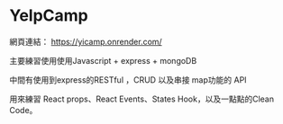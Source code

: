 # YelpCamp

網頁連結： https://yicamp.onrender.com/

主要練習使用使用Javascript + express + mongoDB

中間有使用到express的RESTful ，CRUD 以及串接 map功能的 API

用來練習 React props、React Events、States Hook，以及一點點的Clean Code。